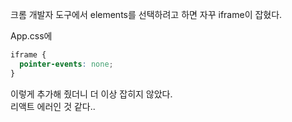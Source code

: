 크롬 개발자 도구에서 elements를 선택하려고 하면 자꾸 iframe이 잡혔다.   

App.css에
```css
iframe {
  pointer-events: none;
}
```
이렇게 추가해 줬더니 더 이상 잡히지 않았다.   
리액트 에러인 것 같다..
